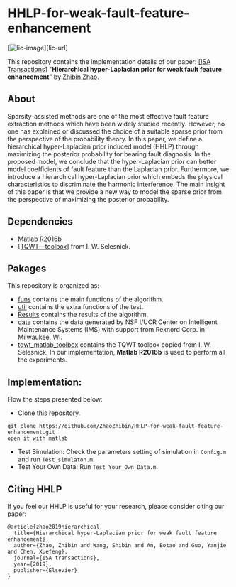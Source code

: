 ﻿# HHLP-for-weak-fault-feature-enhancement

[![lic-image]][lic-url]

This repository contains the implementation details of our paper: [[ISA Transactions]](https://doi.org/10.1016/j.isatra.2019.06.007)
"**Hierarchical hyper-Laplacian prior for weak fault feature enhancement**" 
by [Zhibin Zhao](https://www.researchgate.net/profile/Zhibin_Zhao5). 


## About
Sparsity-assisted methods are one of the most effective fault feature extraction methods which have been widely studied recently. However, no one has explained or discussed the choice of a suitable sparse prior from the perspective of the probability theory. In this paper, we define a hierarchical hyper-Laplacian prior induced model (HHLP) through maximizing the posterior probability for bearing fault diagnosis. In the proposed model, we conclude that the hyper-Laplacian prior can better model coefficients of fault feature than the Laplacian prior. Furthermore, we introduce a hierarchical hyper-Laplacian prior which embeds the physical characteristics to discriminate the harmonic interference. The main insight of this paper is that we provide a new way to model the sparse prior from the perspective of maximizing the posterior probability.

## Dependencies
- Matlab R2016b
- [[TQWT—toolbox]](http://eeweb.poly.edu/iselesni/TQWT/index.html) from I. W. Selesnick. 

## Pakages

This repository is organized as:
- [funs](https://github.com/ZhaoZhibin/HHLP-for-weak-fault-feature-enhancement/tree/master/funs) contains the main functions of the algorithm.
- [util](https://github.com/ZhaoZhibin/HHLP-for-weak-fault-feature-enhancement/tree/master/util) contains the extra functions of the test.
- [Results](https://github.com/ZhaoZhibin/HHLP-for-weak-fault-feature-enhancement/tree/master/Results) contains the results of the algorithm.
- [data](https://github.com/ZhaoZhibin/HHLP-for-weak-fault-feature-enhancement/tree/master/data) contains the data generated by NSF I/UCR Center on Intelligent Maintenance Systems (IMS) with support from Rexnord Corp. in Milwaukee, WI.
- [tqwt_matlab_toolbox](https://github.com/ZhaoZhibin/HHLP-for-weak-fault-feature-enhancement/tree/master/tqwt_matlab_toolbox) contains the TQWT toolbox copied from I. W. Selesnick.
In our implementation, **Matlab R2016b** is used to perform all the experiments.

## Implementation:
Flow the steps presented below:
-  Clone this repository.
```
git clone https://github.com/ZhaoZhibin/HHLP-for-weak-fault-feature-enhancement.git
open it with matlab
```
-  Test Simulation: Check the parameters setting of simulation in `Config.m` and run `Test_simulaton.m`. 
-  Test Your Own Data: Run `Test_Your_Own_Data.m`. 


## Citing HHLP
If you feel our HHLP is useful for your research, please consider citing our paper: 

```
@article{zhao2019hierarchical,
  title={Hierarchical hyper-Laplacian prior for weak fault feature enhancement},
  author={Zhao, Zhibin and Wang, Shibin and An, Botao and Guo, Yanjie and Chen, Xuefeng},
  journal={ISA transactions},
  year={2019},
  publisher={Elsevier}
}
```

[lic-image]: https://img.shields.io/aur/license/pac.svg
